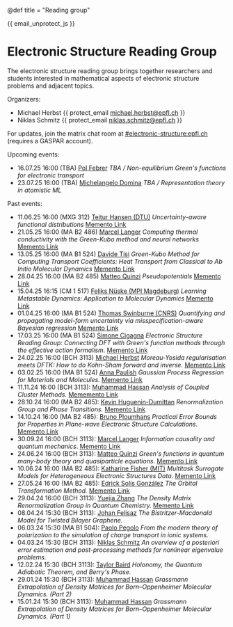 @def title = "Reading group"

{{ email_unprotect_js }}

# Electronic Structure Reading Group

The electronic structure reading group brings together researchers and students
interested in mathematical aspects of electronic structure problems and adjacent topics.

Organizers:
- Michael Herbst {{ protect_email michael.herbst@epfl.ch }}
- Niklas Schmitz {{ protect_email niklas.schmitz@epfl.ch }}

For updates, join the matrix chat room at 
[#electronic-structure:epfl.ch](https://matrix.epfl.ch/#/#/room/#electronic-structure:epfl.ch)
(requires a GASPAR account).


Upcoming events:
- 16.07.25 16:00 (TBA) [Pol Febrer](https://people.epfl.ch/pol.febrer?lang=en) *TBA / Non-equilibrium Green's functions for electronic transport*
- 23.07.25 16:00 (TBA) [Michelangelo Domina](https://people.epfl.ch/michelangelo.domina?lang=en) *TBA / Representation theory in atomistic ML*

Past events:
- 11.06.25 16:00 (MXG 312) [Teitur Hansen (DTU)](https://orbit.dtu.dk/en/persons/teitur-hansen) *Uncertainty-aware functional distributions* [Memento Link](https://memento.epfl.ch/event/electronic-structure-reading-group-uncertainty-awa/)
- 21.05.25 16:00 (MA B2 486) [Marcel Langer](https://marcel.science/) *Computing thermal conductivity with the Green-Kubo method and neural networks* [Memento Link](https://memento.epfl.ch/event/electronic-structure-reading-group-computing-therm/)
- 13.05.25 16:00 (MA B1 524) [Davide Tisi](https://people.epfl.ch/davide.tisi?lang=en) *Green-Kubo Method for Computing Transport Coefficients: Heat Transport from Classical to Ab Initio Molecular Dynamics* [Memento Link](https://memento.epfl.ch/event/electronic-structure-reading-group-green-kubo-meth/)
- 28.04.25 16:00 (MA B2 485) [Matteo Quinzi](https://people.epfl.ch/matteo.quinzi/?lang=en) *Pseudopotentials* [Memento Link](https://memento.epfl.ch/event/electronic-structure-reading-group-pseudopotential/)
- 15.04.25 16:15 (CM 1 517) [Feliks Nüske (MPI Magdeburg)](https://www.mpi-magdeburg.mpg.de/person/122339/823076) *Learning Metastable Dynamics: Application to Molecular Dynamics* [Memento Link](https://memento.epfl.ch/event/learning-metastable-dynamics-application-to-molecu/)
- 01.04.25 16:00 (MA B1 524) [Thomas Swinburne (CNRS)](https://tomswinburne.github.io/) *Quantifying and propagating model-form uncertainty via misspecification-aware Bayesian regression* [Memento Link](https://memento.epfl.ch/event/electronic-structure-reading-group-quantifying-and/)
- 17.03.25 16:00 (MA B1 524) [Simone Cigagna](https://people.epfl.ch/simone.cigagna/?lang=en) *Electronic Structure Reading Group: Connecting DFT with Green's function methods through the effective action formalism*. [Memento Link](https://memento.epfl.ch/event/electronic-structure-reading-group-connecting-dft/)
- 24.02.25 16:00 (BCH 3113) [Michael Herbst](https://michael-herbst.com/) *Moreau-Yosida regularisation meets DFTK: How to do Kohn-Sham forward and inverse.* [Memento Link](https://memento.epfl.ch/private/workspace/None/event/115375)
- 03.02.25 16:00 (MA B1 524) [Anna Paulish](https://people.epfl.ch/anna.paulish?lang=en) *Gaussian Process Regression for Materials and Molecules.* [Memento Link](https://memento.epfl.ch/private/workspace/None/event/115374)
- 11.11.24 16:00 (BCH 3113): [Muhammad Hassan](https://people.epfl.ch/muhammad.hassan?lang=en) *Analysis of Coupled Cluster Methods.* [Mememento Link](https://memento.epfl.ch/event/electronic-structure-reading-group-analysis-of-cou/)
- 28.10.24 16:00 (MA B2 485): [Kevin Huguenin-Dumittan](https://people.epfl.ch/kevin.huguenin-dumittan?lang=en) *Renormalization Group and Phase Transitions.* [Memento Link](https://memento.epfl.ch/event/electronic-structure-reading-group-renormalization/)
- 14.10.24 16:00 (MA B2 485): [Bruno Ploumhans](https://people.epfl.ch/bruno.ploumhans) *Practical Error Bounds for Properties in Plane-wave Electronic Structure Calculations*. [Memento Link](https://memento.epfl.ch/event/electronic-structure-reading-group-practical-error/)
- 30.09.24 16:00 (BCH 3113): [Marcel Langer](https://marcel.science/) *Information causality and quantum mechanics*. [Memento Link](https://memento.epfl.ch/event/electronic-structure-reading-group-information-cau/)
- 24.06.24 16:00 (BCH 3113): [Matteo Quinzi](https://people.epfl.ch/matteo.quinzi?lang=en) *Green's functions in quantum many-body theory and quasiparticle equations*. [Memento Link](https://memento.epfl.ch/event/electronic-structure-reading-group-green-s-functio/)
- 10.06.24 16:00 (MA B2 485): [Katharine Fisher (MIT)](https://cse.mit.edu/people/kate-fisher/) *Multitask Surrogate Models for Heterogeneous Electronic Structures Data*. [Memento Link](https://memento.epfl.ch/event/electronic-structure-reading-group-multitask-surro/)
- 27.05.24 16:00 (MA B2 485): [Edrick Solís González](https://people.epfl.ch/edrick.solisgonzalez?lang=en) *The Orbital Transformation Method.* [Memento Link](https://memento.epfl.ch/event/electronic-structure-reading-group-the-orbital-tra/)
- 29.04.24 16:00 (BCH 3113): [Yuejia Zhang](https://people.epfl.ch/yuejia.zhang/?lang=en) *The Density Matrix Renormalization Group in Quantum Chemistry.* [Memento Link](https://memento.epfl.ch/event/electronic-structure-reading-group-the-density-m-2/)
- 08.04.24 15:30 (BCH 3113): [Johan Felisaz](https://people.epfl.ch/johan.felisaz?lang=en) *The Bistritzer-Macdonald Model for Twisted Bilayer Graphene.*
- 06.03.24 15:30 (MA B1 504): [Paolo Pegolo](https://people.epfl.ch/paolo.pegolo/?lang=en) *From the modern theory of polarization to the simulation of charge transport in ionic systems.*
- 04.03.24 15:30 (BCH 3113): [Niklas Schmitz](https://people.epfl.ch/niklas.schmitz/?lang=en) *An overview of a posteriori error estimation and post-processing methods for nonlinear eigenvalue problems.*
- 12.02.24 15:30 (BCH 3113): [Taylor Baird](https://people.epfl.ch/taylor.baird?lang=en) *Holonomy, the Quantum Adiabatic Theorem, and Berry's Phase.*
- 29.01.24 15:30 (BCH 3113): [Muhammad Hassan](https://people.epfl.ch/muhammad.hassan) *Grassmann Extrapolation of Density Matrices for Born–Oppenheimer Molecular Dynamics. (Part 2)*
- 15.01.24 15:30 (BCH 3113): [Muhammad Hassan](https://people.epfl.ch/muhammad.hassan) *Grassmann Extrapolation of Density Matrices for Born–Oppenheimer Molecular Dynamics. (Part 1)*
